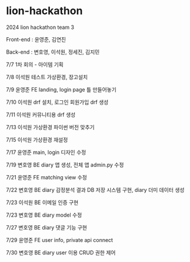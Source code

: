 # lion-hackathon
2024 lion hackathon team 3

Front-end : 윤영준, 김연진

Back-end  : 변호영, 이석원, 정세진, 김지민

7/7 1차 회의 - 아이템 기획

7/8 이석원 테스트 가상환경, 장고설치

7/9 윤영준 FE landing, login page 틀 만들어놓기

7/10 이석원 drf 설치, 로그인 회원가입 drf 생성

7/11 이석원 커뮤니티용 drf 생성

7/13 이석원 가상환경 파이썬 버전 맞추기

7/15 이석원 가상환경 재설정

7/17 윤영준 main, login 디자인 수정

7/19 변호영 BE diary 앱 생성, 전체 앱 admin.py 수정

7/21 윤영준 FE matching view 수정

7/22 변호영 BE diary 감정분석 결과 DB 저장 시스템 구현, diary 더미 데이터 생성

7/23 이석원 BE 이메일 인증 구현

7/23 변호영 BE diary model 수정

7/27 변호영 BE diary 댓글 기능 구현

7/29 윤영준 FE user info, private api connect

7/30 변호영 BE diary user 이용 CRUD 권한 제어
